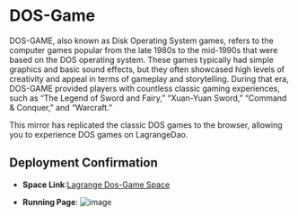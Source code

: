 # DOS-Game

DOS-GAME, also known as Disk Operating System games, refers to the computer games popular from the late 1980s to the mid-1990s that were based on the DOS operating system. These games typically had simple graphics and basic sound effects, but they often showcased high levels of creativity and appeal in terms of gameplay and storytelling. During that era, DOS-GAME provided players with countless classic gaming experiences, such as “The Legend of Sword and Fairy,” “Xuan-Yuan Sword,” “Command & Conquer,” and “Warcraft.”

This mirror has replicated the classic DOS games to the browser, allowing you to experience DOS games on LagrangeDao.

## Deployment Confirmation

- **Space Link**:[Lagrange Dos-Game Space](https://lagrangedao.org/spaces/0x835E98f15640348040C5B9a24E7fd47e872d60D5/dos_game/app)


- **Running Page**: ![image](https://github.com/harleyLuke/awesome-swanchain/assets/117342269/9dc74860-fe7c-45cc-85bc-ade5c7ee5d59)
